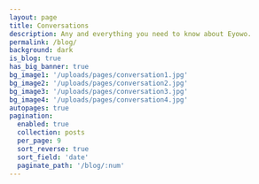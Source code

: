 ```yaml
---
layout: page
title: Conversations
description: Any and everything you need to know about Eyowo.
permalink: /blog/
background: dark
is_blog: true
has_big_banner: true
bg_image1: '/uploads/pages/conversation1.jpg'
bg_image2: '/uploads/pages/conversation2.jpg'
bg_image3: '/uploads/pages/conversation3.jpg'
bg_image4: '/uploads/pages/conversation4.jpg'
autopages: true
pagination:
  enabled: true
  collection: posts
  per_page: 9
  sort_reverse: true
  sort_field: 'date'
  paginate_path: '/blog/:num'
---
```


